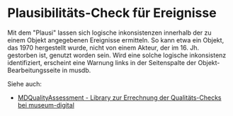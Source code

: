# Plausibilitäts-Check für Ereignisse

Mit dem "Plausi" lassen sich logische inkonsistenzen innerhalb der zu einem
Objekt angegebenen Ereignisse ermitteln. So kann etwa ein Objekt, das 1970
hergestellt wurde, nicht von einem Akteur, der im 16. Jh. gestorben ist, genutzt
worden sein. Wird eine solche logische inkonsistenz identifiziert, erscheint eine Warnung
links in der Seitenspalte der Objekt-Bearbeitungsseite in musdb.

Siehe auch:

- [MDQualityAssessment - Library zur Errechnung der Qualitäts-Checks bei museum-digital](https://gitea.armuli.eu/museum-digital/MDQualityAssessment)
